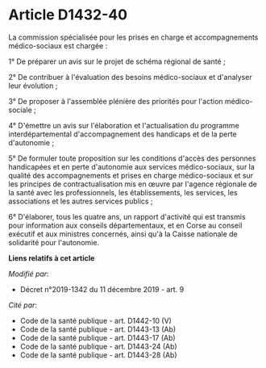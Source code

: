 # Article D1432-40

La commission spécialisée pour les prises en charge et accompagnements médico-sociaux est chargée :

1° De préparer un avis sur le projet de schéma régional de santé ;

2° De contribuer à l'évaluation des besoins médico-sociaux et d'analyser leur évolution ;

3° De proposer à l'assemblée plénière des priorités pour l'action médico-sociale ;

4° D'émettre un avis sur l'élaboration et l'actualisation du programme interdépartemental d'accompagnement des handicaps et
de la perte d'autonomie ;

5° De formuler toute proposition sur les conditions d'accès des personnes handicapées et en perte d'autonomie aux services
médico-sociaux, sur la qualité des accompagnements et prises en charge médico-sociaux et sur les principes de
contractualisation mis en œuvre par l'agence régionale de la santé avec les professionnels, les établissements, les services,
les associations et les autres services publics ;

6° D'élaborer, tous les quatre ans, un rapport d'activité qui est transmis pour information aux conseils départementaux, et
en Corse au conseil exécutif et aux ministres concernés, ainsi qu'à la Caisse nationale de solidarité pour l'autonomie.

**Liens relatifs à cet article**

_Modifié par_:

  - Décret n°2019-1342 du 11 décembre 2019 - art. 9

_Cité par_:

  - Code de la santé publique - art. D1442-10 (V)
  - Code de la santé publique - art. D1443-13 (Ab)
  - Code de la santé publique - art. D1443-17 (Ab)
  - Code de la santé publique - art. D1443-24 (Ab)
  - Code de la santé publique - art. D1443-28 (Ab)
